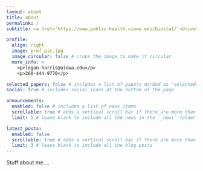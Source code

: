 ```yaml
---
layout: about
title: about
permalink: /
subtitle: <a href='https://www.public-health.uiowa.edu/biostat/'>University of Iowa, Department of Biostatistics</a>

profile:
  align: right
  image: prof_pic.jpg
  image_circular: false # crops the image to make it circular
  more_info: >
    <p>logan-harris@uiowa.edu</p>
    <p>260-444-9770</p>

selected_papers: false # includes a list of papers marked as "selected={true}"
social: true # includes social icons at the bottom of the page

announcements:
  enabled: false # includes a list of news items
  scrollable: true # adds a vertical scroll bar if there are more than 3 news items
  limit: 5 # leave blank to include all the news in the `_news` folder

latest_posts:
  enabled: false
  scrollable: true # adds a vertical scroll bar if there are more than 3 new posts items
  limit: 3 # leave blank to include all the blog posts
---
```


Stuff about me....
